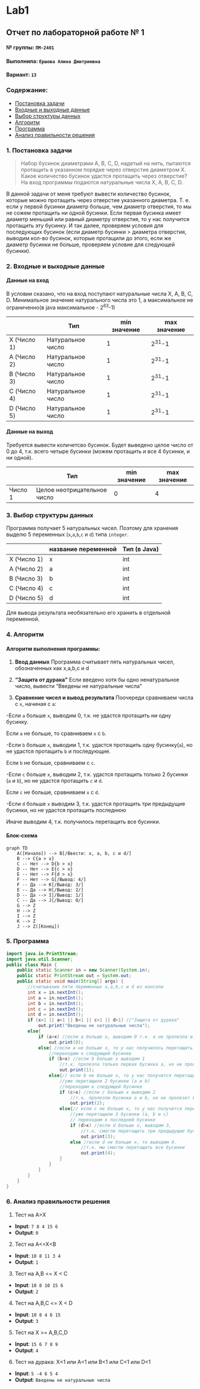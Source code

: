# Lab1
## Отчет по лабораторной работе № 1

#### № группы: `ПМ-2401`

#### Выполнила: `Ершова Алина Дмитриевна`

#### Вариант: `13`

### Cодержание:

- [Постановка задачи](#1-постановка-задачи)
- [Входные и выходные данные](#2-входные-и-выходные-данные)
- [Выбор структуры данных](#3-выбор-структуры-данных)
- [Алгоритм](#4-алгоритм)
- [Программа](#5-программа)
- [Анализ правильности решения](#6-анализ-правильности-решения)

### 1. Постановка задачи
>Набор бусинок диаметрами A, B, C, D, надетый на нить, пытаются протащить в указанном порядке через отверстие диаметром X. Какое количество бусинок удастся протащить через отверстие? На вход программы подаются натуральные числа X, A, B, C, D. 

В данной задачи от меня требуют вывести количество бусинок, которые можно протащить через отверстие указанного диаметра. Т. е. если у первой бусинки диаметр больше, чем диаметр отверстия, то мы не сожем протащить ни одной бусинки. Если первая бусинка имеет диаметр меньший или равный диаметру отверстия, то у нас получится протащить эту бусинку. И так далее, проверяем условия для последующих бусинок (если диаметр бусинки > диаметра отверстия, выводим кол-во бусинок, которые протащили до этого, если же диаметр бусинки не больше, проверяем условие для следующей бусинки).

### 2. Входные и выходные данные
#### Данные на вход
В условии сказано, что на вход поступают натуральные числа X, A, B, C, D. Минимальное значение натурального числа это 1, а максимальное не ограниченно(в java максимальное - 2<sup>63</sup>-1)

|	          |Тип	             | min значение |   max значение  |
|-----------|------------------|--------------|-----------------|
|X (Число 1)|	Натуральное число|	1           |	2<sup>31</sup>-1|
|A (Число 2)|	Натуральное число|	1           |	2<sup>31</sup>-1|
|B (Число 3)|	Натуральное число|	1           |	2<sup>31</sup>-1|
|C (Число 4)|	Натуральное число|	1           |	2<sup>31</sup>-1|
|D (Число 5)|	Натуральное число|	1           |	2<sup>31</sup>-1|

#### Данные на выход
Требуется вывести количетсво бусинок. Будет выведено целое число от 0 до 4, т.к. всего четыре бусинки (можем протащить и все 4 бусинки, и ни одной).

|         | Тип                             | min значение | max значение   |
|---------|---------------------------------|--------------|----------------|
| Число 1 | Целое неотрицательное число     | 0            | 4              |

### 3. Выбор структуры данных

Программа получает 5 натуральных чисел. Поэтому для хранения выделю 5 переменных (`x`,`a`,`b`,`c` и `d`) типа `integer`.


|	          |название переменной|	Тип (в Java)|
|-----------|-------------------|-------------|
|X (Число 1)|	x	                |int      |
|A (Число 2)|	a	                |int      |
|B (Число 3)|	b                	|int      |
|C (Число 4)|	c                	|int      |
|D (Число 5)|	d	                |int      |

Для вывода результата необязательно его хранить в отдельной переменной.

### 4. Алгоритм

#### Алгоритм выполнения программы:
1. **Ввод данных**
Программа считывает пять натуральных чисел, обозначенных как x,a,b,c и d

2. **“Защита от дурака”** 
Если введено хотя бы одно ненатуральное число, вывести “Введены не натуральные числа”

3. **Сравнение чисел и вывод результата**
Поочереди сравниваем числа с `x`, начиная с `а`:

-Если `а` больше `х`, выводим 0, т.к. не удастся протащить ни одну бусинку. 

Если `а` не больше, то сравниваем `х` с `b`. 

-Если `b` больше `х`, выводим 1, т.к. удастся протащить одну бусинку(`а`), но не удастся протащить `b` и последующие.

Если `b` не больше, сравниваем с `c`. 

-Если `c` больше `х`, выводим 2, т.к. удастся протащить только 2 бусинки (`a` и `b`), но не удастся протащить `c` и `d`.

Если `c` не больше, сравниваем `х` с `d`. 

-Если `d` больше `х` выводим 3, т.к. удастся протащить три предыдущие бусинки, но не удастся протащить последнюю

Иначе выводим 4, т.к. получилось перетащить все бусинки.

#### Блок-схема

```mermaid
graph TD
    A([Начало]) --> B[/Ввести: x, a, b, c и d/]
    B --> C{a > x}
    C -- Нет --> D{b > x}
    D -- Нет --> E{c > x}
    E -- Нет --> F{d > x}
    F -- Нет --> G[/Вывод: 4/]
    F -- Да --> K[/Вывод: 3/]
    E -- Да --> H[/Вывод: 2/]
    D -- Да --> I[/Вывод: 1/]
    C -- Да --> J[/Вывод: 0/]
    G --> Z
    H --> Z
    I --> Z
    K --> Z
    J --> Z([Конец])
```

### 5. Программа
```java
import java.io.PrintStream;
import java.util.Scanner;
public class Main {
    public static Scanner in = new Scanner(System.in);
    public static PrintStream out = System.out;
    public static void main(String[] args) {
        //считывание пяти переменных x,a,b,c и d из консоли
        int x = in.nextInt();
        int a = in.nextInt();
        int b = in.nextInt();
        int c = in.nextInt();
        int d = in.nextInt();
        if (x<1 || a<1 || b<1 || c<1 || d<1) //"Защита от дурака"
            out.print("Введены не натуральные числа");
        else{
            if (a>x) //если а больше х, выводим 0 т.к. а не пролезла и следующие бусинки тоже не пролезут
                out.print(0);
            else{ //если а не больше х, то у нас получилось перетащить первую бусинку
                //переходим к следующей бусинке
                if (b>x) //если b больше х выводим 1
                    //т.к. пролезла только первая бусинка а, но не пролезет бусинка b и последующие
                    out.print(1);
                else{// если b не больше х, то у нас получится перетащить и эту бусинку
                    //уже перетащили 2 бусинки (а и b)
                    //переходим к следующей бусинке
                    if (c>x) //если с больше х выводим 2
                        //т.к. пролезли бусинки a и b, но не пролезет бусинка с и d
                        out.print(2);
                    else{// если с не больше х, то у нас получится перетащить и эту бусинку
                        //уже перетащили 3 бусинки (а, b и c)
                        // переходим к последней бусинке
                        if (d>x) //если d больше х, выводим 3,
                            //т.к. смогли перетащить три предыдущие бусинки, но не смогли перетащить d
                            out.print(3);
                        else //если d не больше х, то выводим 4.
                            //т.к. мы смогли перетащить все бусинки
                            out.print(4);
                    }
                }
            }
        }
    }
}
```

### 6. Анализ правильности решения

1) Тест на A>X

- **Input**:
        ```
        7 8 4 15 6
        ```
- **Output**:
        ```
        0
        ```
  
2) Тест на A<=X<B

- **Input**:
        ```
        10 8 11 3 4
        ```
- **Output**:
        ```
        1
        ```
  
3) Тест на A,B <= X < C 

- **Input**:
        ```
        10 8 10 15 6
        ```
- **Output**:
        ```
        2
        ```
  
4) Тест на A,B,C <= X < D

- **Input**:
        ```
        10 8 4 6 15
        ```
- **Output**:
        ```
        3
        ```
  
5) Тест на X >= A,B,C,D

- **Input**:
        ```
        15 6 7 8 9
        ```
- **Output**:
        ```
        4
        ```
  
6) Тест на дурака: X<1 или A<1 или B<1 или C<1 или D<1
   
- **Input**:
        ```
        5 -4 6 5 4
        ```
- **Output**:
        ```
        Введены не натуральные числа
        ```

